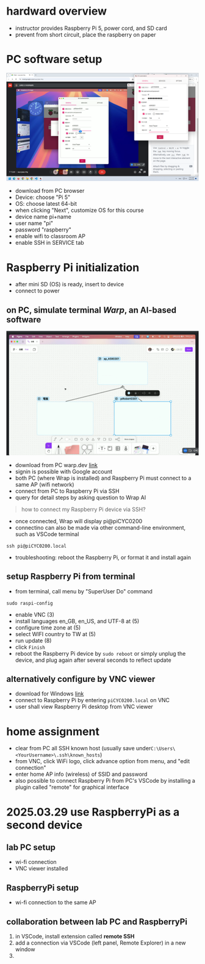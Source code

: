 # hardward overview
- instructor provides Raspberry Pi 5, power cord, and SD card
- prevent from short circuit, place the raspberry on paper


# PC software setup
![setup](202503221401.png)
- download from PC browser
- Device: choose "Pi 5"
- OS: choose latest 64-bit
- when clicking "Next", customize OS for this course
- device name pi+name
- user name "pi"
- password "raspberry"
- enable wifi to classroom AP
- enable SSH in SERVICE tab

# Raspberry Pi initialization
- after mini SD (OS) is ready, insert to device
- connect to power

## on PC, simulate terminal *Warp*, an AI-based software
![instruction](202503221441.png)
- download from PC warp.dev [link](https://www.warp.dev/)
- signin is possible with Google account
- both PC (where Wrap is installed) and Raspberry Pi must connect to a same AP (wifi network)
- connect from PC to Raspberry Pi via SSH
- query for detail steps by asking question to Wrap AI
> how to connect my Raspberry Pi device via SSH?
- once connected, Wrap will display pi@piCYC0200
- connectino can also be made via other command-line environment, such as VSCode terminal
```
ssh pi@piCYC0200.local
```
- troubleshooting: reboot the Raspberry Pi, or format it and install again

## setup Raspberry Pi from terminal
- from terminal, call menu by "SuperUser Do" command
```
sudo raspi-config
```
- enable VNC (3)
- install languages en_GB, en_US, and UTF-8 at (5)
- configure time zone at (5)
- select WIFI country to TW at (5)
- run update (8)
- click `Finish`
- reboot the Raspberry Pi device by `sudo reboot` or simply unplug the device, and plug again after several seconds to reflect update

## alternatively configure by VNC viewer
- download for Windows [link](https://www.realvnc.com/en/connect/download/viewer/)
- connect to Raspberry Pi by entering `piCYC0200.local` on VNC
- user shall view Raspberry Pi desktop from VNC viewer

# home assignment
- clear from PC all SSH known host (usually save under`C:\Users\<YourUsername>\.ssh\known_hosts`)
- from VNC, click WiFi logo, click advance option from menu, and "edit connection"
- enter home AP info (wireless) of SSID and password
- also possible to connect Raspberry Pi from PC's VSCode by installing a plugin called "remote" for graphical interface

# 2025.03.29 use RaspberryPi as a second device 
## lab PC setup
- wi-fi connection
- VNC viewer installed
## RaspberryPi setup
- wi-fi connection to the same AP
## collaboration between lab PC and RaspberryPi
1. in VSCode, install extension called **remote SSH**
2. add a connection via VSCode (left panel, Remote Explorer) in a new window
3. 

